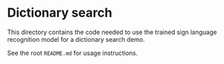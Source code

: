 # Dictionary search

This directory contains the code needed to use the trained sign language recognition model for a dictionary
search demo.

See the root `README.md` for usage instructions.
